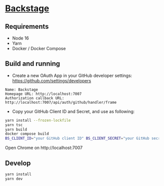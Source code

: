 # [Backstage](https://backstage.io)

## Requirements

* Node 16
* Yarn
* Docker / Docker Compose

## Build and running

* Create a new OAuth App in your GitHub developer settings: https://github.com/settings/developers

```
Name: Backstage
Homepage URL: http://localhost:7007
Authorization callback URL: http://localhost:7007/api/auth/github/handler/frame
```

* Copy your GitHub Client ID and Secret, and use as following:

```sh
yarn install --frozen-lockfile
yarn tsc
yarn build
docker compose build
BS_CLIENT_ID="your GitHub client ID" BS_CLIENT_SECRET="your GitHub secret" docker compose up
```

Open Chrome on http://localhost:7007

## Develop

```sh
yarn install
yarn dev
```

